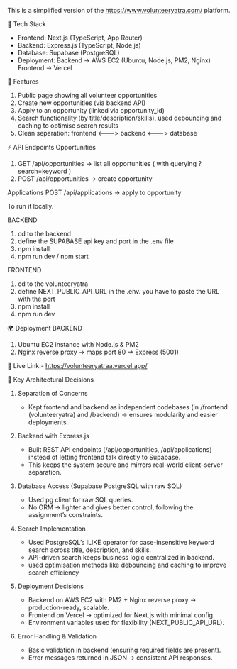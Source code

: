 This is a simplified version of the https://www.volunteeryatra.com/ platform. 

🚀 Tech Stack
- Frontend: Next.js (TypeScript, App Router)
- Backend: Express.js (TypeScript, Node.js)
- Database: Supabase (PostgreSQL)
- Deployment:
   Backend -> AWS EC2 (Ubuntu, Node.js, PM2, Nginx)
   Frontend -> Vercel

📌 Features
1. Public page showing all volunteer opportunities
2. Create new opportunities (via backend API)
3. Apply to an opportunity (linked via opportunity_id)
4. Search functionality (by title/description/skills), used debouncing and caching to optimise search results
5. Clean separation: frontend <---> backend <---> database

⚡ API Endpoints
Opportunities
1. GET /api/opportunities -> list all opportunities ( with querying ?search=keyword )
2. POST /api/opportunities -> create opportunity

Applications
POST /api/applications -> apply to opportunity


To run it locally.

BACKEND
1. cd to the backend
2. define the SUPABASE api key and port in the .env file
3. npm install
4. npm run dev / npm start

FRONTEND
1. cd to the volunteeryatra
2. define NEXT_PUBLIC_API_URL in the .env. you have to paste the URL with the port
3. npm install
4. npm run dev


🌍 Deployment
BACKEND
1. Ubuntu EC2 instance with Node.js & PM2
2. Nginx reverse proxy -> maps port 80 -> Express (5001)

🔗 Live Link:- https://volunteeryatraa.vercel.app/


👷 Key Architectural Decisions

1. Separation of Concerns 
    - Kept frontend and backend as independent codebases (in /frontend (volunteeryatra) and /backend) -> ensures modularity and easier deployments.

2. Backend with Express.js
    - Built REST API endpoints (/api/opportunities, /api/applications) instead of letting frontend talk directly to Supabase.
    - This keeps the system secure and mirrors real-world client–server separation.

3. Database Access (Supabase PostgreSQL with raw SQL)
    - Used pg client for raw SQL queries.
    - No ORM -> lighter and gives better control, following the assignment’s constraints.

4. Search Implementation
    - Used PostgreSQL’s ILIKE operator for case-insensitive keyword search across title, description, and skills.
    - API-driven search keeps business logic centralized in backend.
    - used optimisation methods like debouncing and caching to improve search efficiency 

5. Deployment Decisions
    - Backend on AWS EC2 with PM2 + Nginx reverse proxy -> production-ready, scalable.
    - Frontend on Vercel -> optimized for Next.js with minimal config.
    - Environment variables used for flexibility (NEXT_PUBLIC_API_URL).

6. Error Handling & Validation
    - Basic validation in backend (ensuring required fields are present).
    - Error messages returned in JSON -> consistent API responses.


